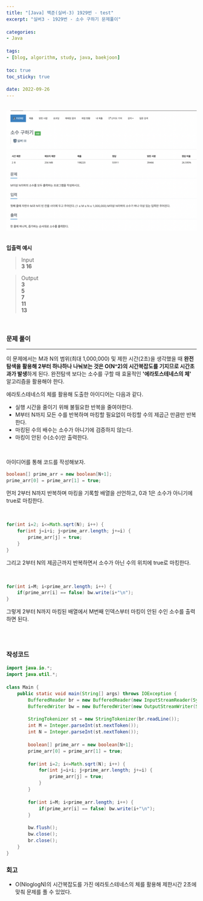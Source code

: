 ```yaml
--- 
title: "[Java] 백준(실버-3) 1929번 - test" 
excerpt: "실버3 - 1929번 - 소수 구하기 문제풀이" 

categories: 
- Java

tags: 
- [blog, algorithm, study, java, baekjoon]

toc: true
toc_sticky: true

date: 2022-09-26
--- 
```


<br>

<center><img src="/assets/images/baekjoon/1929.png"></center>

<br>

**입출력 예시**
> Input <br>
**3 16**

> Output <br>
**3** <br>
**5** <br>
**7** <br>
**11** <br>
**13** <br>

<br>


### 문제 풀이
---
이 문제에서는 M과 N의 범위(최대 1,000,000) 및 제한 시간(2초)을 생각했을 때 **완전탐색을 활용해 2부터 하나하나 나눠보는 것은 O(N^2)의 시간복잡도를 기지므로 시간초과가 발생**하게 된다. 완전탐색 보다는 소수를 구할 때 효울적인 **'에라토스테네스의 체'** 알고리즘을 활용해야 한다.

에라토스테네스의 체를 활용해 도출한 아이디어는 다음과 같다.
- 실행 시간을 줄이기 위해 불필요한 반복을 줄여야한다.
- M부터 N까지 모든 수를 반복하며 마킹할 필요없이 마킹할 수의 제곱근 만큼만 반복한다.
- 마킹된 수의 배수는 소수가 아니기에 검증하지 않는다. 
- 마킹이 안된 수(소수)만 출력한다.

<br>

아이디어를 통해 코드를 작성해보자.

```java
boolean[] prime_arr = new boolean[N+1];
prime_arr[0] = prime_arr[1] = true;
```
먼저 2부터 N까지 반복하며 마킹을 기록할 배열을 선언하고, 0과 1은 소수가 아니기에 true로 마킹한다.

<br>

```java
for(int i=2; i<=Math.sqrt(N); i++) {
    for(int j=i+i; j<prime_arr.length; j+=i) {
        prime_arr[j] = true;
    }
}
```
그리고 2부터 N의 제곰근까지 반복하면서 소수가 아닌 수의 위치에 true로 마킹한다.

<br>

```java
for(int i=M; i<prime_arr.length; i++) {
    if(prime_arr[i] == false) bw.write(i+"\n");
}
```
그렇게 2부터 N까지 마킹된 배열에서 M번째 인덱스부터 마킹이 안된 수인 소수를 출력하면 된다.

<br><br>

### 작성코드
```java
import java.io.*;
import java.util.*;

class Main {
    public static void main(String[] args) throws IOException {
        BufferedReader br = new BufferedReader(new InputStreamReader(System.in));
        BufferedWriter bw = new BufferedWriter(new OutputStreamWriter(System.out));
    
        StringTokenizer st = new StringTokenizer(br.readLine());
        int M = Integer.parseInt(st.nextToken());
        int N = Integer.parseInt(st.nextToken());

        boolean[] prime_arr = new boolean[N+1];
        prime_arr[0] = prime_arr[1] = true;

        for(int i=2; i<=Math.sqrt(N); i++) {
            for(int j=i+i; j<prime_arr.length; j+=i) {
                prime_arr[j] = true;
            }
        }

        for(int i=M; i<prime_arr.length; i++) {
            if(prime_arr[i] == false) bw.write(i+"\n");
        }

        bw.flush();
        bw.close();
        br.close();
    }
}
```

### 회고
- O(NloglogN)의 시간복잡도를 가진 에라토스테네스의 체를 활용해 제한시간 2초에 맞춰 문제를 풀 수 있었다.
